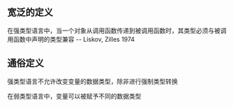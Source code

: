 ## 宽泛的定义

在强类型语言中，当一个对象从调用函数传递到被调用函数时，其类型必须与被调用函数中声明的类型兼容 -- Liskov, Zilles 1974

## 通俗定义

强类型语言不允许改变变量的数据类型，除非进行强制类型转换

在弱类型语言中，变量可以被赋予不同的数据类型
